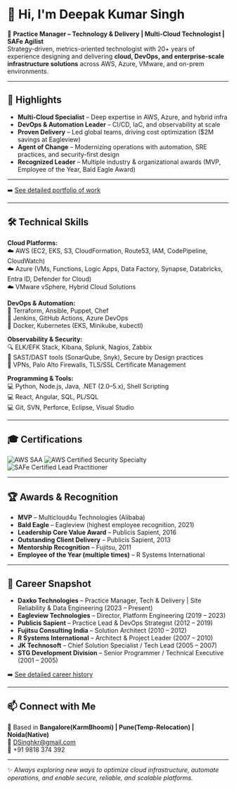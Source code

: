 # 👋 Hi, I'm Deepak Kumar Singh  

🚀 **Practice Manager – Technology & Delivery | Multi-Cloud Technologist | SAFe Agilist**  
Strategy-driven, metrics-oriented technologist with 20+ years of experience designing and delivering **cloud, DevOps, and enterprise-scale infrastructure solutions** across AWS, Azure, VMware, and on-prem environments.  

---

## 🌟 Highlights
- **Multi-Cloud Specialist** – Deep expertise in AWS, Azure, and hybrid infra  
- **DevOps & Automation Leader** – CI/CD, IaC, and observability at scale  
- **Proven Delivery** – Led global teams, driving cost optimization ($2M savings at Eagleview)  
- **Agent of Change** – Modernizing operations with automation, SRE practices, and security-first design  
- **Recognized Leader** – Multiple industry & organizational awards (MVP, Employee of the Year, Bald Eagle Award)  

---

➡️ [See detailed portfolio of work](./work.md)  

---
## 🛠️ Technical Skills

**Cloud Platforms:**  
☁️ AWS (EC2, EKS, S3, CloudFormation, Route53, IAM, CodePipeline, CloudWatch)  
☁️ Azure (VMs, Functions, Logic Apps, Data Factory, Synapse, Databricks, Entra ID, Defender for Cloud)  
☁️ VMware vSphere, Hybrid Cloud Solutions  

**DevOps & Automation:**  
🔧 Terraform, Ansible, Puppet, Chef  
🔧 Jenkins, GitHub Actions, Azure DevOps  
🔧 Docker, Kubernetes (EKS, Minikube, kubectl)  

**Observability & Security:**  
🔍 ELK/EFK Stack, Kibana, Splunk, Nagios, Zabbix  
🔐 SAST/DAST tools (SonarQube, Snyk), Secure by Design practices  
🔐 VPNs, Palo Alto Firewalls, TLS/SSL Certificate Management  

**Programming & Tools:**  
💻 Python, Node.js, Java, .NET (2.0–5.x), Shell Scripting  
💻 React, Angular, SQL, PL/SQL  
💻 Git, SVN, Perforce, Eclipse, Visual Studio  

---
## 🎓 Certifications

<p align="left">
  <!-- AWS -->
  <img src="https://img.shields.io/badge/AWS-Solutions_Architect_Associate-FF9900?logo=amazonaws&logoColor=white&style=for-the-badge" alt="AWS SAA"/>

  <!-- Azure 
  <img src="https://img.shields.io/badge/Microsoft-Azure_Administrator-0078D4?logo=microsoftazure&logoColor=white&style=for-the-badge" alt="Azure Administrator"/>-->

  <!-- Terraform 
  <img src="https://img.shields.io/badge/HashiCorp-Terraform_Associate-844FBA?logo=terraform&logoColor=white&style=for-the-badge" alt="Terraform Associate"/>-->

  <!-- Kubernetes 
  <img src="https://img.shields.io/badge/CNCF-Certified_Kubernetes_Administrator-326CE5?logo=kubernetes&logoColor=white&style=for-the-badge" alt="CKA"/>-->

  <!-- DevOps/Security 
  <img src="https://img.shields.io/badge/DevOps-Professional-2496ED?logo=docker&logoColor=white&style=for-the-badge" alt="DevOps Pro"/>-->
  <img src="https://img.shields.io/badge/AWS-Certified_Security_Specialty-FF9900?logo=amazonaws&logoColor=white&style=for-the-badge" alt="AWS Certified Security Specialty"/>

  <!-- SAFe certified Lead -->
  <img src="https://img.shields.io/badge/SAFe-Certified_Lead_Practitioner-4F009E?logo=scaledagile&logoColor=white&style=for-the-badge" alt="SAFe Certified Lead Practitioner"/>
</p>

---
## 🏆 Awards & Recognition
- **MVP** – Multicloud4u Technologies (Alibaba)  
- **Bald Eagle** – Eagleview (highest employee recognition, 2021)  
- **Leadership Core Value Award** – Publicis Sapient, 2016  
- **Outstanding Client Delivery** – Publicis Sapient, 2013  
- **Mentorship Recognition** – Fujitsu, 2011  
- **Employee of the Year (multiple times)** – R Systems International  

---

## 📌 Career Snapshot
- **Daxko Technologies** – Practice Manager, Tech & Delivery | Site Reliability & Data Engineering (2023 – Present)  
- **Eagleview Technologies** – Director, Platform Engineering (2019 – 2023)  
- **Publicis Sapient** – Practice Lead & DevOps Strategist (2012 – 2019)  
- **Fujitsu Consulting India** – Solution Architect (2010 – 2012)  
- **R Systems International** – Architect & Project Leader (2007 – 2010)  
- **JK Technosoft** – Chief Solution Specialist / Tech Lead (2005 – 2007)  
- **STG Development Division** – Senior Programmer / Technical Executive (2001 – 2005)  

➡️ [See detailed career history](./career.md)

---

## 📫 Connect with Me
📍 Based in **Bangalore(KarmBhoomi) | Pune(Temp-Relocation) | Noida(Native)**  
📧 [DSinghkr@gmail.com](mailto:DSinghkr@gmail.com)  
📱 +91 9818 374 392  

---

✨ _Always exploring new ways to optimize cloud infrastructure, automate operations, and enable secure, reliable, and scalable platforms._  
